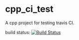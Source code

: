 # cpp_ci_test
A cpp project for testing travis CI.

build status: [![Build Status](https://travis-ci.org/liuchao412/cpp_ci_test.svg?branch=master)](https://travis-ci.org/liuchao412/cpp_ci_test)
